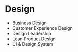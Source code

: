 # Design

<!--
https://www.ls.graphics/presentation-kit/wooden-iphone-12-pro-mockups
https://app.spendesk.com/auth/login
https://www.ls.graphics/
-->

<!-- ## -->

- Business Design
- Customer Experience Design
- Design Leadership
- Lean Product Design
- UI & Design System
